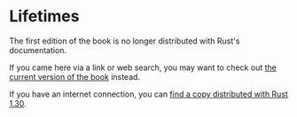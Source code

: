 # Lifetimes

The first edition of the book is no longer distributed with Rust's documentation.

If you came here via a link or web search, you may want to check out [the current
version of the book](../ch10-03-lifetime-syntax.html) instead.

If you have an internet connection, you can [find a copy distributed with
Rust
1.30](https://doc.rust-lang.org/1.30.0/book/first-edition/lifetimes.html).
